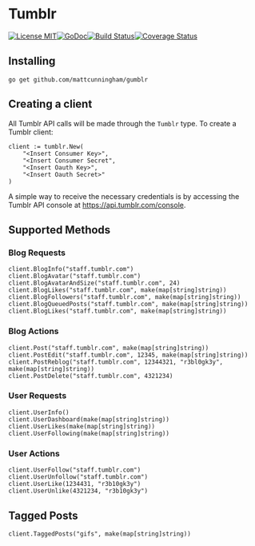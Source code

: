 # Tumblr
[![License MIT](https://img.shields.io/npm/l/express.svg)](http://opensource.org/licenses/MIT)[![GoDoc](http://godoc.org/github.com/mattcunningham/gumblr?status.png)](http://godoc.org/github.com/mattcunningham/gumblr)[![Build Status](https://travis-ci.org/mattcunningham/gumblr.svg?branch=master)](http://travis-ci.org/mattcunningham/gumblr)[![Coverage Status](https://coveralls.io/repos/mattcunningham/gumblr/badge.svg?branch=master&service=github)](https://coveralls.io/github/mattcunningham/gumblr?branch=master)

## Installing
    go get github.com/mattcunningham/gumblr

## Creating a client
All Tumblr API calls will be made through the `Tumblr` type.  To create a Tumblr client:

    client := tumblr.New(
        "<Insert Consumer Key>",
        "<Insert Consumer Secret",
        "<Insert Oauth Key>",
        "<Insert Oauth Secret>"
    )
A simple way to receive the necessary credentials is by accessing the Tumblr API console at https://api.tumblr.com/console.

## Supported Methods
### Blog Requests
    client.BlogInfo("staff.tumblr.com")
    client.BlogAvatar("staff.tumblr.com")
    client.BlogAvatarAndSize("staff.tumblr.com", 24)
    client.BlogLikes("staff.tumblr.com", make(map[string]string))
    client.BlogFollowers("staff.tumblr.com", make(map[string]string))
    client.BlogQueuedPosts("staff.tumblr.com", make(map[string]string))
    client.BlogLikes("staff.tumblr.com", make(map[string]string))

### Blog Actions
    client.Post("staff.tumblr.com", make(map[string]string))
    client.PostEdit("staff.tumblr.com", 12345, make(map[string]string))
    client.PostReblog("staff.tumblr.com", 12344321, "r3bl0gk3y", make(map[string]string))
    client.PostDelete("staff.tumblr.com", 4321234)

### User Requests
    client.UserInfo()
    client.UserDashboard(make(map[string]string))
    client.UserLikes(make(map[string]string))
    client.UserFollowing(make(map[string]string))

### User Actions
    client.UserFollow("staff.tumblr.com")
    client.UserUnfollow("staff.tumblr.com")
    client.UserLike(1234431, "r3b10gk3y")
    client.UserUnlike(4321234, "r3b10gk3y")

## Tagged Posts
    client.TaggedPosts("gifs", make(map[string]string))
